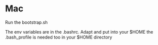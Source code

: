 # Mac

Run the bootstrap.sh

The env variables are in the .bashrc. Adapt and put into your $HOME
the .bash_profile is needed too in your $HOME directory